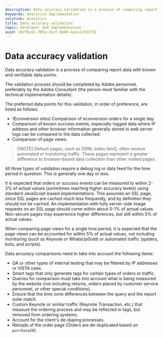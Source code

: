 ```yaml
---
description: Data accuracy validation is a process of comparing report data with known and verifiable data points.
keywords: Analytics Implementation
solution: Analytics
title: Data accuracy validation
topic: Developer and implementation
uuid: 267f6c61-705a-41cf-9e09-4e2ce2331f32
---
```


# Data accuracy validation

Data accuracy validation is a process of comparing report data with known and verifiable data points.

The validation process should be completed by Adobe personnel, preferably by the Adobe Consultant (the person most familiar with the technical implementation details).

The preferred data points for this validation, in order of preference, are listed as follows:

* (Econversion sites) Comparison of econversion orders for a single day.
* Comparison of known success events, especially logged data where IP address and other browser information generally stored in web server logs can be compared to the data collected.
* Comparison of page views.

> [!NOTE] Default pages, such as [!DNL index.html], often receive automated or monitoring traffic. These pages represent a greater difference to browser-based data collection than other visited pages.

All three types of validation require a debug log or data feed for the time period in question. This is generally one day or less.

It is expected that orders or success events can be measured to within 2-3% of actual values (sometimes reaching higher accuracy levels) using standard JavaScript-based implementations. This assumes an SSL page, since SSL pages are cached much less frequently, and by definition they should not be cached. An implementation with fully server-side image requests on an SSL page should come within about 0-1% of actual values. Non-secure pages may experience higher differences, but still within 5% of actual values.

When comparing page views for a single time period, it is expected that the page views can be accounted for within 5% of actual values, not including monitoring (such as Keynote or WhatsUpGold) or automated traffic (spiders, bots, and scripts).

Data accuracy comparisons need to take into account the following items:

* QA or other types of internal testing that may be filtered by IP addresses or VISTA rules.
* Smart tags that only generate tags for certain types of orders or traffic.
* Queries for comparison must take into account what is being measured by the website (not including returns, orders placed by customer service personnel, or other special conditions).
* Ensure that the time zone differences between the query and the report suite match.
* Custom Keynote or similar traffic (Keynote Transaction, etc.) that measure the ordering process and may be reflected in tags, but removed from ordering systems.
* Account for the client's de-duping processes.
* Reloads of the order page (Orders are de-duplicated based on *`purchaseID`*).

